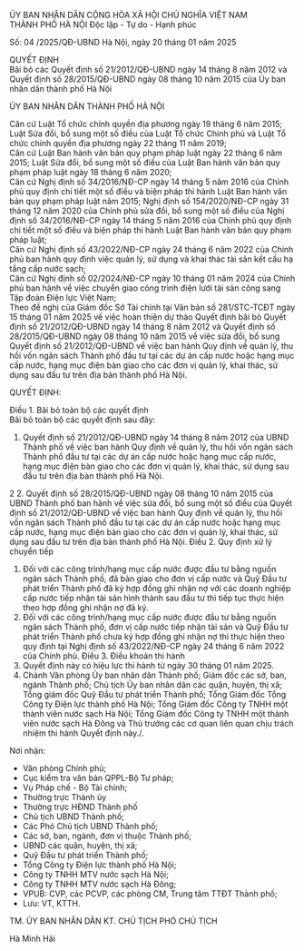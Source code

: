 ỦY BAN NHÂN DÂN                   CỘNG HÒA XÃ HỘI CHỦ NGHĨA VIỆT NAM  
THÀNH PHỐ HÀ NỘI                 Độc lập - Tự do - Hạnh phúc  

Số: 04        /2025/QĐ-UBND      Hà Nội, ngày 20 tháng 01 năm 2025  

QUYẾT ĐỊNH  
Bãi bỏ các Quyết định số 21/2012/QĐ-UBND ngày 14 tháng 8 năm 2012 và Quyết định số 28/2015/QĐ-UBND ngày 08 tháng 10 năm 2015 của Ủy ban nhân dân thành phố Hà Nội  

ỦY BAN NHÂN DÂN THÀNH PHỐ HÀ NỘI  

Căn cứ Luật Tổ chức chính quyền địa phương ngày 19 tháng 6 năm 2015; Luật Sửa đổi, bổ sung một số điều của Luật Tổ chức Chính phủ và Luật Tổ chức chính quyền địa phương ngày 22 tháng 11 năm 2019;  
Căn cứ Luật Ban hành văn bản quy phạm pháp luật ngày 22 tháng 6 năm 2015; Luật Sửa đổi, bổ sung một số điều của Luật Ban hành văn bản quy phạm pháp luật ngày 18 tháng 6 năm 2020;  
Căn cứ Nghị định số 34/2016/NĐ-CP ngày 14 tháng 5 năm 2016 của Chính phủ quy định chi tiết một số điều và biện pháp thi hành Luật Ban hành văn bản quy phạm pháp luật năm 2015; Nghị định số 154/2020/NĐ-CP ngày 31 tháng 12 năm 2020 của Chính phủ sửa đổi, bổ sung một số điều của Nghị định số 34/2016/NĐ-CP ngày 14 tháng 5 năm 2016 của Chính phủ quy định chi tiết một số điều và biện pháp thi hành Luật Ban hành văn bản quy phạm pháp luật;  
Căn cứ Nghị định số 43/2022/NĐ-CP ngày 24 tháng 6 năm 2022 của Chính phủ ban hành quy định việc quản lý, sử dụng và khai thác tài sản kết cấu hạ tầng cấp nước sạch;  
Căn cứ Nghị định số 02/2024/NĐ-CP ngày 10 tháng 01 năm 2024 của Chính phủ ban hành về việc chuyển giao công trình điện lưới tài sản công sang Tập đoàn Điện lực Việt Nam;  
Theo đề nghị của Giám đốc Sở Tài chính tại Văn bản số 281/STC-TCĐT ngày 15 tháng 01 năm 2025 về việc hoàn thiện dự thảo Quyết định bãi bỏ Quyết định số 21/2012/QĐ-UBND ngày 14 tháng 8 năm 2012 và Quyết định số 28/2015/QĐ-UBND ngày 08 tháng 10 năm 2015 về việc sửa đổi, bổ sung Quyết định số 21/2012/QĐ-UBND về việc ban hành Quy định về quản lý, thu hồi vốn ngân sách Thành phố đầu tư tại các dự án cấp nước hoặc hạng mục cấp nước, hạng mục điện bàn giao cho các đơn vị quản lý, khai thác, sử dụng sau đầu tư trên địa bàn thành phố Hà Nội.

QUYẾT ĐỊNH:

Điều 1. Bãi bỏ toàn bộ các quyết định  
Bãi bỏ toàn bộ các quyết định sau đây:  
1. Quyết định số 21/2012/QĐ-UBND ngày 14 tháng 8 năm 2012 của UBND Thành phố về việc ban hành Quy định về quản lý, thu hồi vốn ngân sách Thành phố đầu tư tại các dự án cấp nước hoặc hạng mục cấp nước, hạng mục điện bàn giao cho các đơn vị quản lý, khai thác, sử dụng sau đầu tư trên địa bàn thành phố Hà Nội.

2
2. Quyết định số 28/2015/QĐ-UBND ngày 08 tháng 10 năm 2015 của UBND Thành phố ban hành về việc sửa đổi, bổ sung một số điều của Quyết định số 21/2012/QĐ-UBND về việc ban hành Quy định về quản lý, thu hồi vốn ngân sách Thành phố đầu tư tại các dự án cấp nước hoặc hạng mục cấp nước, hạng mục điện bàn giao cho các đơn vị quản lý, khai thác, sử dụng sau đầu tư trên địa bàn thành phố Hà Nội.
Điều 2. Quy định xử lý chuyển tiếp
1. Đối với các công trình/hạng mục cấp nước được đầu tư bằng nguồn ngân sách Thành phố, đã bàn giao cho đơn vị cấp nước và Quỹ Đầu tư phát triển Thành phố đã ký hợp đồng ghi nhận nợ với các doanh nghiệp cấp nước tiếp nhận tài sản hình thành sau đầu tư thì tiếp tục thực hiện theo hợp đồng ghi nhận nợ đã ký.
2. Đối với các công trình/hạng mục cấp nước được đầu tư bằng nguồn ngân sách Thành phố, đơn vị cấp nước tiếp nhận tài sản và Quỹ Đầu tư phát triển Thành phố chưa ký hợp đồng ghi nhận nợ thì thực hiện theo quy định tại Nghị định số 43/2022/NĐ-CP ngày 24 tháng 6 năm 2022 của Chính phủ.
Điều 3. Điều khoản thi hành
1. Quyết định này có hiệu lực thi hành từ ngày 30 tháng 01 năm 2025.
2. Chánh Văn phòng Ủy ban nhân dân Thành phố; Giám đốc các sở, ban, ngành Thành phố; Chủ tịch Ủy ban nhân dân các quận, huyện, thị xã; Tổng giám đốc Quỹ Đầu tư phát triển Thành phố; Tổng Giám đốc Tổng Công ty Điện lực thành phố Hà Nội; Tổng Giám đốc Công ty TNHH một thành viên nước sạch Hà Nội; Tổng Giám đốc Công ty TNHH một thành viên nước sạch Hà Đông và Thủ trưởng các cơ quan liên quan chịu trách nhiệm thi hành Quyết định này./.

Nơi nhận:
- Văn phòng Chính phủ;
- Cục kiểm tra văn bản QPPL-Bộ Tư pháp;
- Vụ Pháp chế - Bộ Tài chính;
- Thường trực Thành ủy
- Thường trực HĐND Thành phố
- Chủ tịch UBND Thành phố;
- Các Phó Chủ tịch UBND Thành phố;
- Các sở, ban, ngành, đơn vị thuộc Thành phố;
- UBND các quận, huyện, thị xã;
- Quỹ Đầu tư phát triển Thành phố;
- Tổng Công ty Điện lực thành phố Hà Nội;
- Công ty TNHH MTV nước sạch Hà Nội;
- Công ty TNHH MTV nước sạch Hà Đông;
- VPUB: CVP, các PCVP, các phòng CM, Trung tâm TTĐT Thành phố;
- Lưu: VT, KTTH.

TM. ỦY BAN NHÂN DÂN
KT. CHỦ TỊCH
PHÓ CHỦ TỊCH

Hà Minh Hải

